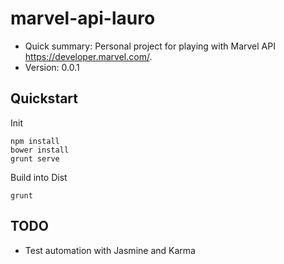 marvel-api-lauro
==================

* Quick summary: Personal project for playing with Marvel API <https://developer.marvel.com/>.
* Version: 0.0.1

## Quickstart ##

Init
```
npm install
bower install
grunt serve
```

Build into Dist
```
grunt
```

## TODO ##
- Test automation with Jasmine and Karma